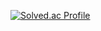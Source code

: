 [![Solved.ac Profile](http://mazassumnida.wtf/api/generate_badge?boj=백준아이디)](https://solved.ac/byon26)
